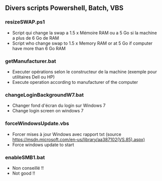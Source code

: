 ## Divers scripts Powershell, Batch, VBS

### resizeSWAP.ps1
- Script qui change la swap a 1.5 x Mémoire RAM ou a 5 Go si la machine a plus de 6 Go de RAM
- Script who change swap to 1.5 x Memory RAM or at 5 Go if computer have more than 6 Go RAM

### getManufacturer.bat
- Executer opérations selon le constructeur de la machine (exemple pour utilitaires Dell ou HP)
- Execute operation according to manufacturer of the computer

### changeLoginBackgroundW7.bat
- Changer fond d'écran du login sur Windows 7
- Change login screen on windows 7

### forceWindowsUpdate.vbs
- Forcer mises à jour Windows avec rapport txt (source https://msdn.microsoft.com/en-us/library/aa387102(VS.85).aspx)
- Force windows update to start

### enableSMB1.bat
- Non conseillé !! 
- Not good !!
